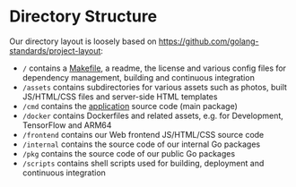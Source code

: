 # Directory Structure

Our directory layout is loosely based on https://github.com/golang-standards/project-layout:

- `/` contains a [Makefile](https://sohlich.github.io/post/go_makefile/), a readme, the license and various config files for dependency management, building and continuous integration
- `/assets` contains subdirectories for various assets such as photos, built JS/HTML/CSS files and server-side HTML templates
- `/cmd` contains the [application](https://github.com/photoprism/photoprism/blob/develop/cmd/photoprism/photoprism.go) source code (main package)
- `/docker` contains Dockerfiles and related assets, e.g. for Development, TensorFlow and ARM64
- `/frontend` contains our Web frontend JS/HTML/CSS source code
- `/internal` contains the source code of our internal Go packages
- `/pkg` contains the source code of our public Go packages
- `/scripts` contains shell scripts used for building, deployment and continuous integration

